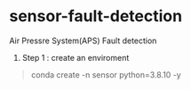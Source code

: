 # sensor-fault-detection
Air Pressre System(APS) Fault detection
 1. Step 1 : create an enviroment
 > conda create -n sensor python=3.8.10 -y